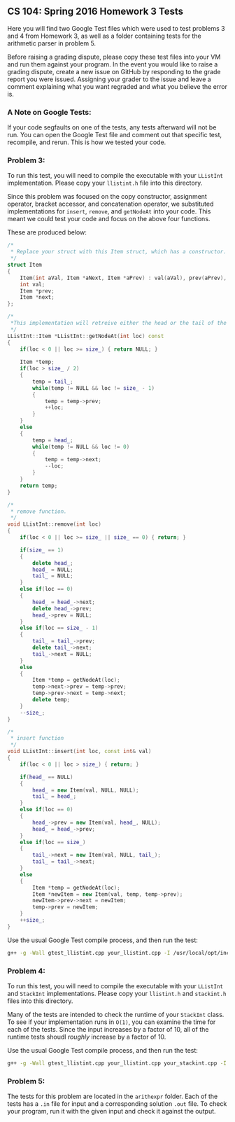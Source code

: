 ## CS 104: Spring 2016 Homework 3 Tests

Here you will find two Google Test files which were used to test problems 3 and 4 from Homework 3, as well as a folder containing tests for the arithmetic parser in problem 5.

Before raising a grading dispute, please copy these test files into your VM and run them against your program. In the event you would like to raise a grading dispute, create a new issue on GitHub by responding to the grade report you were issued. Assigning your grader to the issue and leave a comment explaining what you want regraded and what you believe the error is. 

### A Note on Google Tests:

If your code segfaults on one of the tests, any tests afterward will not be run. You can open the Google Test file and comment out that specific test, recompile, and rerun. This is how we tested your code. 

### Problem 3:
To run this test, you will need to compile the executable with your `LListInt` implementation. Please copy your `llistint.h` file into this directory. 

Since this problem was focused on the copy constructor, assignment operator, bracket accessor, and concatenation operator, we substituted implementations for `insert`, `remove`, and `getNodeAt` into your code. This meant we could test your code and focus on the above four functions.

These are produced below:

```cpp
/* 
 * Replace your struct with this Item struct, which has a constructor. 
 */
struct Item 
{
    Item(int aVal, Item *aNext, Item *aPrev) : val(aVal), prev(aPrev), next(aNext) { }
    int val;
    Item *prev;
    Item *next;
};
```

```cpp
/* 
 *This implementation will retreive either the head or the tail of the list in O(1).
 */
LListInt::Item *LListInt::getNodeAt(int loc) const
{
    if(loc < 0 || loc >= size_) { return NULL; }
    
    Item *temp;
    if(loc > size_ / 2)
    {
        temp = tail_;
        while(temp != NULL && loc != size_ - 1)
        {
            temp = temp->prev;
            ++loc;
        }
    }
    else
    {
        temp = head_;
        while(temp != NULL && loc != 0)
        {
            temp = temp->next;
            --loc;
        }
    }
    return temp;
}
```

```cpp
/*
 * remove function. 
 */
void LListInt::remove(int loc)
{
    if(loc < 0 || loc >= size_ || size_ == 0) { return; }

    if(size_ == 1)
    {
        delete head_;
        head_ = NULL;
        tail_ = NULL;
    }
    else if(loc == 0)
    {
        head_ = head_->next;
        delete head_->prev;
        head_->prev = NULL;
    }
    else if(loc == size_ - 1)
    {
        tail_ = tail_->prev;
        delete tail_->next;
        tail_->next = NULL;
    }
    else
    {
        Item *temp = getNodeAt(loc);
        temp->next->prev = temp->prev;
        temp->prev->next = temp->next;
        delete temp;
    }
    --size_;
}
```

```cpp
/*
 * insert function
 */
void LListInt::insert(int loc, const int& val)
{
    if(loc < 0 || loc > size_) { return; }

    if(head_ == NULL)
    {
        head_ = new Item(val, NULL, NULL);
        tail_ = head_;
    }
    else if(loc == 0)
    {
        head_->prev = new Item(val, head_, NULL);
        head_ = head_->prev;
    }
    else if(loc == size_)
    {
        tail_->next = new Item(val, NULL, tail_);
        tail_ = tail_->next;
    }
    else
    {
        Item *temp = getNodeAt(loc);
        Item *newItem = new Item(val, temp, temp->prev);
        newItem->prev->next = newItem;
        temp->prev = newItem;
    }
    ++size_;
}
```

Use the usual Google Test compile process, and then run the test:

```bash
g++ -g -Wall gtest_llistint.cpp your_llistint.cpp -I /usr/local/opt/include/gtest -l gtest -l gtest_main -pthread -o gtest_llistint
```

### Problem 4:
To run this test, you will need to compile the executable with your `LListInt` and `StackInt` implementations. Please copy your `llistint.h` and `stackint.h` files into this directory. 

Many of the tests are intended to check the runtime of your `StackInt` class. To see if your implementation runs in `O(1)`, you can examine the time for each of the tests. Since the input increases by a factor of 10, all of the runtime tests shoudl *roughly* increase by a factor of 10.

Use the usual Google Test compile process, and then run the test:

```bash
g++ -g -Wall gtest_llistint.cpp your_llistint.cpp your_stackint.cpp -I /usr/local/opt/include/gtest -l gtest -l gtest_main -pthread -o gtest_stackint
```
### Problem 5:
The tests for this problem are located in the `arithexpr` folder. Each of the tests has a `.in` file for input and a corresponding solution `.out` file. To check your program, run it with the given input and check it against the output. 